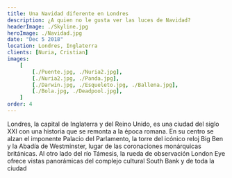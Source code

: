 ```yaml
---
title: Una Navidad diferente en Londres
description: ¿A quien no le gusta ver las luces de Navidad?
headerImage: ./Skyline.jpg
heroImage: ./Navidad.jpg
date: "Dec 5 2018"
location: Londres, Inglaterra
clients: [Nuria, Cristian]
images:
	[
		[./Puente.jpg, ./Nuria2.jpg],
		[./Nuria2.jpg, ./Panda.jpg],
		[./Darwin.jpg, ./Esqueleto.jpg, ./Ballena.jpg],
		[./Bola.jpg, ./Deadpool.jpg],
	]
order: 4
---
```


Londres, la capital de Inglaterra y del Reino Unido, es una ciudad del siglo XXI con una historia que se remonta a la época romana. En su centro se alzan el imponente Palacio del Parlamento, la torre del icónico reloj Big Ben y la Abadía de Westminster, lugar de las coronaciones monárquicas británicas. Al otro lado del río Támesis, la rueda de observación London Eye ofrece vistas panorámicas del complejo cultural South Bank y de toda la ciudad
